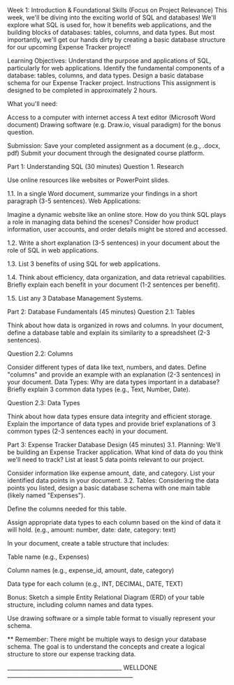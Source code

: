 Week 1: Introduction & Foundational Skills (Focus on Project Relevance)
This week, we'll be diving into the exciting world of SQL and databases! We'll explore what SQL is used for, how it benefits web applications, and the building blocks of databases: tables, columns, and data types. But most importantly, we'll get our hands dirty by creating a basic database structure for our upcoming Expense Tracker project!

Learning Objectives:
Understand the purpose and applications of SQL, particularly for web applications. Identify the fundamental components of a database: tables, columns, and data types. Design a basic database schema for our Expense Tracker project. Instructions This assignment is designed to be completed in approximately 2 hours.

What you'll need:

Access to a computer with internet access A text editor (Microsoft Word document) Drawing software (e.g. Draw.io, visual paradigm) for the bonus question.

Submission:
Save your completed assignment as a document (e.g., .docx, pdf) Submit your document through the designated course platform.

Part 1: Understanding SQL (30 minutes)
Question 1. Research

Use online resources like websites or PowerPoint slides.

1.1. In a single Word document, summarize your findings in a short paragraph (3-5 sentences). Web Applications:

Imagine a dynamic website like an online store. How do you think SQL plays a role in managing data behind the scenes? Consider how product information, user accounts, and order details might be stored and accessed.

1.2. Write a short explanation (3-5 sentences) in your document about the role of SQL in web applications.

1.3. List 3 benefits of using SQL for web applications.

1.4. Think about efficiency, data organization, and data retrieval capabilities. Briefly explain each benefit in your document (1-2 sentences per benefit).

1.5. List any 3 Database Management Systems.

Part 2: Database Fundamentals (45 minutes)
Question 2.1: Tables

Think about how data is organized in rows and columns. In your document, define a database table and explain its similarity to a spreadsheet (2-3 sentences).

Question 2.2: Columns

Consider different types of data like text, numbers, and dates. Define "columns" and provide an example with an explanation (2-3 sentences) in your document. Data Types: Why are data types important in a database? Briefly explain 3 common data types (e.g., Text, Number, Date).

Question 2.3: Data Types

Think about how data types ensure data integrity and efficient storage. Explain the importance of data types and provide brief explanations of 3 common types (2-3 sentences each) in your document.

Part 3: Expense Tracker Database Design (45 minutes)
3.1. Planning: We'll be building an Expense Tracker application. What kind of data do you think we'll need to track? List at least 5 data points relevant to our project.

Consider information like expense amount, date, and category.
List your identified data points in your document.
3.2. Tables: Considering the data points you listed, design a basic database schema with one main table (likely named "Expenses").

Define the columns needed for this table.

Assign appropriate data types to each column based on the kind of data it will hold. (e.g., amount: number, date: date, category: text)

In your document, create a table structure that includes:

Table name (e.g., Expenses)

Column names (e.g., expense_id, amount, date, category)

Data type for each column (e.g., INT, DECIMAL, DATE, TEXT)

Bonus:
Sketch a simple Entity Relational Diagram (ERD) of your table structure, including column names and data types.

Use drawing software or a simple table format to visually represent your schema.

** Remember: There might be multiple ways to design your database schema. The goal is to understand the concepts and create a logical structure to store our expense tracking data.

_________________________________________ WELLDONE _____________________________________________
